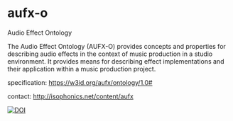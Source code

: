 # aufx-o
Audio Effect Ontology

The Audio Effect Ontology (AUFX-O) provides concepts and properties for describing audio effects in the context of music production in a studio environment. It provides means for describing effect implementations and their application within a music production project.

specification:
https://w3id.org/aufx/ontology/1.0#

contact:
http://isophonics.net/content/aufx

[![DOI](https://zenodo.org/badge/doi/10.5281/zenodo.55566.svg)](http://dx.doi.org/10.5281/zenodo.55566)
